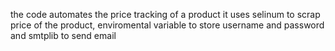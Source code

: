 the code automates the price tracking of a product it uses selinum to scrap price of the product, enviromental variable to store username and password
and smtplib to send email
